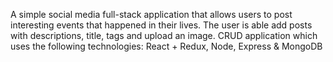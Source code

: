 A simple social media full-stack application that allows users to post interesting events that happened in their lives. The user is able add posts with descriptions, title, tags and upload an image.
CRUD application which uses the following technologies: React + Redux, Node, Express & MongoDB
